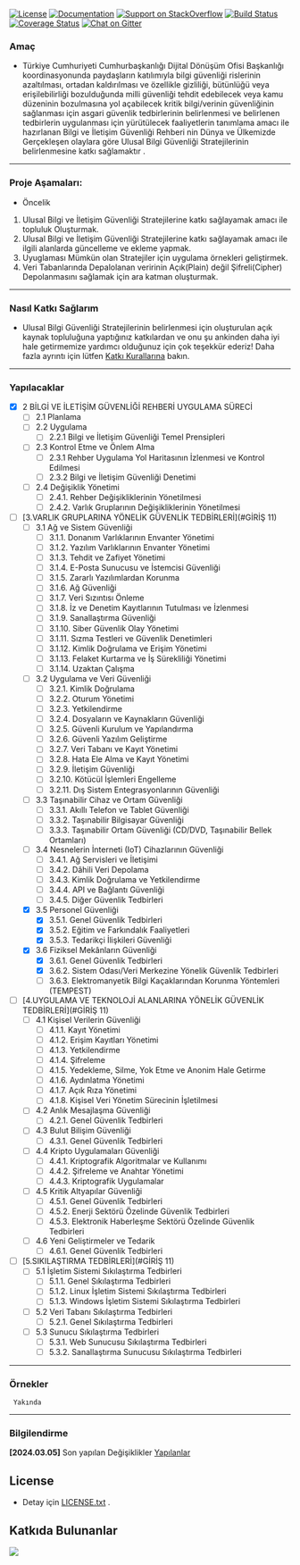 [![License](https://img.shields.io/badge/license-AGPL-blue.svg?style=flat)](https://opensource.org/licenses/AGPL-3.0)
[![Documentation](https://img.shields.io/badge/docs-latest-brightgreen.svg?style=flat)](http://docs.ckan.org)
[![Support on StackOverflow](https://img.shields.io/badge/support-StackOverflow-yellowgreen.svg?style=flat)](https://stackoverflow.com/questions/tagged/ckan)
[![Build Status](https://circleci.com/gh/ckan/ckan.svg?style=shield)](https://circleci.com/gh/ckan/ckan)
[![Coverage Status](https://coveralls.io/repos/github/ckan/ckan/badge.svg?branch=master)](https://coveralls.io/github/ckan/ckan?branch=master)
[![Chat on Gitter](https://badges.gitter.im/gitterHQ/gitter.svg)](https://gitter.im/ckan/chat)




### Amaç
* Türkiye Cumhuriyeti Cumhurbaşkanlığı  Dijital Dönüşüm Ofisi Başkanlığı
koordinasyonunda paydaşların katılımıyla bilgi güvenliği rislerinin azaltılması, ortadan kaldırılması ve özellikle gizliliği,
bütünlüğü veya erişilebilirliği bozulduğunda milli güvenliği tehdit edebilecek veya kamu düzeninin
bozulmasına yol açabilecek kritik bilgi/verinin güvenliğinin sağlanması için asgari güvenlik tedbirlerinin
belirlenmesi ve belirlenen tedbirlerin uygulanması için yürütülecek faaliyetlerin tanımlama amacı ile hazırlanan Bilgi ve İletişim Güvenliği Rehberi nin
Dünya ve Ülkemizde Gerçekleşen olaylara göre Ulusal Bilgi Güvenliği Stratejilerinin belirlenmesine katkı sağlamaktır .
---
### Proje  Aşamaları:
- Öncelik
1. Ulusal Bilgi ve İletişim Güvenliği Stratejilerine katkı sağlayamak amacı ile topluluk Oluşturmak.
2. Ulusal Bilgi ve İletişim Güvenliği Stratejilerine katkı sağlayamak amacı ile ilgili alanlarda güncelleme ve ekleme yapmak.
3. Uyuglaması Mümkün olan Stratejiler için  uygulama örnekleri geliştirmek.
4. Veri Tabanlarında Depalolanan veririnin Açık(Plain) değil Şifreli(Cipher) Depolanmasını sağlamak için ara katman oluşturmak.
---
### Nasıl Katkı Sağlarım
* Ulusal Bilgi Güvenliği Stratejilerinin belirlenmesi için oluşturulan  açık kaynak topluluğuna yaptığınız katkılardan ve onu şu ankinden daha iyi hale getirmemize yardımcı olduğunuz için çok teşekkür ederiz!
Daha fazla ayrıntı için lütfen [Katkı Kurallarına](docs/Contribution_Guidelines.md) bakın.
---
### Yapılacaklar

- [X] 2 BİLGİ VE İLETİŞİM GÜVENLİĞİ REHBERİ UYGULAMA SÜRECİ
    - [ ] 2.1 Planlama        
    - [ ] 2.2 Uygulama
        - [ ] 2.2.1 Bilgi ve İletişim Güvenliği Temel Prensipleri
    - [ ] 2.3 Kontrol Etme ve Önlem Alma
        - [ ] 2.3.1 Rehber Uygulama Yol Haritasının İzlenmesi ve Kontrol Edilmesi
        - [ ] 2.3.2 Bilgi ve İletişim Güvenliği Denetimi
    - [ ] 2.4 Değişiklik Yönetimi
        - [ ] 2.4.1. Rehber Değişikliklerinin Yönetilmesi
        - [ ] 2.4.2. Varlık Gruplarının Değişikliklerinin Yönetilmesi
- [ ] [3.VARLIK GRUPLARINA YÖNELİK GÜVENLİK TEDBİRLERİ](#GİRİŞ 11)
    - [ ] 3.1 Ağ ve Sistem Güvenliği
        - [ ] 3.1.1. Donanım Varlıklarının Envanter Yönetimi
        - [ ] 3.1.2. Yazılım Varlıklarının Envanter Yönetimi
        - [ ] 3.1.3. Tehdit ve Zafiyet Yönetimi
        - [ ] 3.1.4. E-Posta Sunucusu ve İstemcisi Güvenliği
        - [ ] 3.1.5. Zararlı Yazılımlardan Korunma
        - [ ] 3.1.6. Ağ Güvenliği
        - [ ] 3.1.7. Veri Sızıntısı Önleme
        - [ ] 3.1.8. İz ve Denetim Kayıtlarının Tutulması ve İzlenmesi
        - [ ] 3.1.9. Sanallaştırma Güvenliği
        - [ ] 3.1.10. Siber Güvenlik Olay Yönetimi
        - [ ] 3.1.11. Sızma Testleri ve Güvenlik Denetimleri
        - [ ] 3.1.12. Kimlik Doğrulama ve Erişim Yönetimi
        - [ ] 3.1.13. Felaket Kurtarma ve İş Sürekliliği Yönetimi
        - [ ] 3.1.14. Uzaktan Çalışma
    - [ ] 3.2 Uygulama ve Veri Güvenliği
        - [ ] 3.2.1. Kimlik Doğrulama
        - [ ] 3.2.2. Oturum Yönetimi
        - [ ] 3.2.3. Yetkilendirme
        - [ ] 3.2.4. Dosyaların ve Kaynakların Güvenliği
        - [ ] 3.2.5. Güvenli Kurulum ve Yapılandırma
        - [ ] 3.2.6. Güvenli Yazılım Geliştirme
        - [ ] 3.2.7. Veri Tabanı ve Kayıt Yönetimi
        - [ ] 3.2.8. Hata Ele Alma ve Kayıt Yönetimi
        - [ ] 3.2.9. İletişim Güvenliği
        - [ ] 3.2.10. Kötücül İşlemleri Engelleme
        - [ ] 3.2.11. Dış Sistem Entegrasyonlarının Güvenliği
    - [ ] 3.3 Taşınabilir Cihaz ve Ortam Güvenliği
        - [ ] 3.3.1. Akıllı Telefon ve Tablet Güvenliği
        - [ ] 3.3.2. Taşınabilir Bilgisayar Güvenliği
        - [ ] 3.3.3. Taşınabilir Ortam Güvenliği (CD/DVD, Taşınabilir Bellek Ortamları)
    - [ ] 3.4 Nesnelerin İnterneti (IoT) Cihazlarının Güvenliği
        - [ ] 3.4.1. Ağ Servisleri ve İletişimi
        - [ ] 3.4.2. Dâhili Veri Depolama
        - [ ] 3.4.3. Kimlik Doğrulama ve Yetkilendirme
        - [ ] 3.4.4. API ve Bağlantı Güvenliği
        - [ ] 3.4.5. Diğer Güvenlik Tedbirleri
    - [X] 3.5 Personel Güvenliği
        - [X] 3.5.1. Genel Güvenlik Tedbirleri
        - [X] 3.5.2. Eğitim ve Farkındalık Faaliyetleri
        - [X] 3.5.3. Tedarikçi İlişkileri Güvenliği
    - [X] 3.6 Fiziksel Mekânların Güvenliği
        - [X] 3.6.1. Genel Güvenlik Tedbirleri
        - [X] 3.6.2. Sistem Odası/Veri Merkezine Yönelik Güvenlik Tedbirleri
        - [ ] 3.6.3. Elektromanyetik Bilgi Kaçaklarından Korunma Yöntemleri (TEMPEST)
- [ ] [4.UYGULAMA VE TEKNOLOJİ ALANLARINA YÖNELİK GÜVENLİK TEDBİRLERİ](#GİRİŞ 11)
    - [ ] 4.1 Kişisel Verilerin Güvenliği
        - [ ] 4.1.1. Kayıt Yönetimi
        - [ ] 4.1.2. Erişim Kayıtları Yönetimi
        - [ ] 4.1.3. Yetkilendirme
        - [ ] 4.1.4. Şifreleme
        - [ ] 4.1.5. Yedekleme, Silme, Yok Etme ve Anonim Hale Getirme
        - [ ] 4.1.6. Aydınlatma Yönetimi
        - [ ] 4.1.7. Açık Rıza Yönetimi
        - [ ] 4.1.8. Kişisel Veri Yönetim Sürecinin İşletilmesi
    - [ ] 4.2 Anlık Mesajlaşma Güvenliği
        - [ ] 4.2.1. Genel Güvenlik Tedbirleri
    - [ ] 4.3 Bulut Bilişim Güvenliği
        - [ ] 4.3.1. Genel Güvenlik Tedbirleri
    - [ ] 4.4 Kripto Uygulamaları Güvenliği
        - [ ] 4.4.1. Kriptografik Algoritmalar ve Kullanımı
        - [ ] 4.4.2. Şifreleme ve Anahtar Yönetimi
        - [ ] 4.4.3. Kriptografik Uygulamalar
    - [ ] 4.5 Kritik Altyapılar Güvenliği
        - [ ] 4.5.1. Genel Güvenlik Tedbirleri
        - [ ] 4.5.2. Enerji Sektörü Özelinde Güvenlik Tedbirleri
        - [ ] 4.5.3. Elektronik Haberleşme Sektörü Özelinde Güvenlik Tedbirleri
    - [ ] 4.6 Yeni Geliştirmeler ve Tedarik
        - [ ] 4.6.1. Genel Güvenlik Tedbirleri
- [ ] [5.SIKILAŞTIRMA TEDBİRLERİ](#GİRİŞ 11)
    - [ ] 5.1 İşletim Sistemi Sıkılaştırma Tedbirleri
        - [ ] 5.1.1. Genel Sıkılaştırma Tedbirleri
        - [ ] 5.1.2. Linux İşletim Sistemi Sıkılaştırma Tedbirleri
        - [ ] 5.1.3. Windows İşletim Sistemi Sıkılaştırma Tedbirleri
    - [ ] 5.2 Veri Tabanı Sıkılaştırma Tedbirleri
        - [ ] 5.2.1. Genel Sıkılaştırma Tedbirleri
    - [ ] 5.3 Sunucu Sıkılaştırma Tedbirleri
        - [ ] 5.3.1. Web Sunucusu Sıkılaştırma Tedbirleri
        - [ ] 5.3.2. Sanallaştırma Sunucusu Sıkılaştırma Tedbirleri

----
### Örnekler

     Yakında
---------------

### Bilgilendirme

**[2024.03.05]**  Son yapılan Değişiklikler [Yapılanlar](https://github.com/PKU-YuanGroup/Open-Sora-Plan?tab=readme-ov-file#todo)

## License
* Detay için [LICENSE.txt](LICENSE.txt) .

## Katkıda Bulunanlar

<a href="https://github.com/PKU-YuanGroup/Open-Sora-Plan/graphs/contributors">
  <img src="https://contrib.rocks/image?repo=PKU-YuanGroup/Open-Sora-Plan" />
</a>









